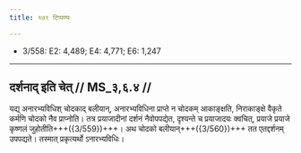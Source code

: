 ```yaml
---
title: १७९ टिप्पण्यः

---
```

- 3/558: E2: 4,489; E4: 4,771; E6: 1,247

____________________________________________


## दर्शनाद् इति चेत् // MS_३,६.४ //

यद्य् अनारभ्यविधिश् चोदकाद् बलीयान्, अनारभ्यविधिना प्राप्ते न चोदकम् आकाङ्क्षति, निराकाङ्क्षे वैकृते कर्मणि चोदको नैव प्राप्नोति। तत्र प्रयाजादीनां दर्शनं नैवोपपद्येत, दृश्यन्ते च प्रयाजादयः क्वचित्, प्रयाजे प्रयाजे कृष्णलं जुहोतीति+++({3/559})+++। अथ चोदको बलीयान्+++({3/560})+++ तत एतद्दर्शनम् उपपद्यते। तस्मात् प्रकृत्यर्थो ऽनारभ्यविधिः।